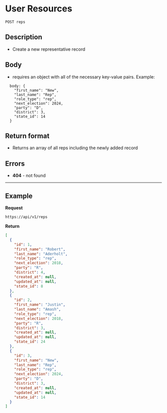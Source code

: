 
# User Resources

    POST reps

## Description
* Create a new representative record

## Body

* requires an object with all of the necessary key-value pairs. Example:

```
  body: {
    "first_name": "New",
    "last_name": "Rep",
    "role_type": "rep",
    "next_election": 2024,
    "party": "D",
    "district": 3,
    "state_id": 14
  }
```

## Return format
* Returns an array of all reps including the newly added record


## Errors
* **404** - not found

***

## Example
**Request**

    https://api/v1/reps

**Return**
``` json
[
  {
    "id": 1,
    "first_name": "Robert",
    "last_name": "Aderholt",
    "role_type": "rep",
    "next_election": 2018,
    "party": "R",
    "district": 4,
    "created_at": null,
    "updated_at": null,
    "state_id": 8
  },
  {
    "id": 2,
    "first_name": "Justin",
    "last_name": "Amash",
    "role_type": "rep",
    "next_election": 2018,
    "party": "R",
    "district": 3,
    "created_at": null,
    "updated_at": null,
    "state_id": 24
  },
  {
    "id": 3,
    "first_name": "New",
    "last_name": "Rep",
    "role_type": "rep",
    "next_election": 2024,
    "party": "D",
    "district": 3,
    "created_at": null,
    "updated_at": null,
    "state_id": 14
  }
]
```


